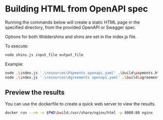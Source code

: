# Building HTML from OpenAPI spec
Running the commands below will create a static HTML page in the specified directory, from the provided OpenAPI or Swagger spec. 

Options for both Widdershins and shins are set in the index.js file.

To execute:
```sh
node shins.js input_file output_file
```

Example:
```sh
node .\index.js '.\resources\Payments openapi.yaml' .\build\payments.html
node .\index.js '.\resources\Agreements openapi.yaml' .\build\agreements.html
```

## Preview the results
You can use the dockerfile to create a quick web server to view the results. 

```sh
docker run --rm -v $PWD\build:/usr/share/nginx/html -p 8080:80 nginx
```
